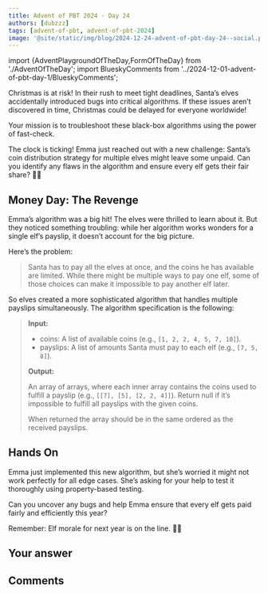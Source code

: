 ```yaml
---
title: Advent of PBT 2024 · Day 24
authors: [dubzzz]
tags: [advent-of-pbt, advent-of-pbt-2024]
image: '@site/static/img/blog/2024-12-24-advent-of-pbt-day-24--social.png'
---
```


import {AdventPlaygroundOfTheDay,FormOfTheDay} from './AdventOfTheDay';
import BlueskyComments from '../2024-12-01-advent-of-pbt-day-1/BlueskyComments';

Christmas is at risk! In their rush to meet tight deadlines, Santa’s elves accidentally introduced bugs into critical algorithms. If these issues aren’t discovered in time, Christmas could be delayed for everyone worldwide!

Your mission is to troubleshoot these black-box algorithms using the power of fast-check.

The clock is ticking! Emma just reached out with a new challenge: Santa’s coin distribution strategy for multiple elves might leave some unpaid. Can you identify any flaws in the algorithm and ensure every elf gets their fair share? 🎄✨

<!--truncate-->

## Money Day: The Revenge

Emma’s algorithm was a big hit! The elves were thrilled to learn about it. But they noticed something troubling: while her algorithm works wonders for a single elf’s payslip, it doesn’t account for the big picture.

Here’s the problem:

> Santa has to pay all the elves at once, and the coins he has available are limited. While there might be multiple ways to pay one elf, some of those choices can make it impossible to pay another elf later.

So elves created a more sophisticated algorithm that handles multiple payslips simultaneously. The algorithm specification is the following:

> **Input:**
>
> - coins: A list of available coins (e.g., `[1, 2, 2, 4, 5, 7, 10]`).
> - payslips: A list of amounts Santa must pay to each elf (e.g., `[7, 5, 8]`).
>
> **Output:**
>
> An array of arrays, where each inner array contains the coins used to fulfill a payslip (e.g., `[[7], [5], [2, 2, 4]]`).
> Return null if it’s impossible to fulfill all payslips with the given coins.
>
> When returned the array should be in the same ordered as the received payslips.

## Hands On

Emma just implemented this new algorithm, but she’s worried it might not work perfectly for all edge cases. She’s asking for your help to test it thoroughly using property-based testing.

Can you uncover any bugs and help Emma ensure that every elf gets paid fairly and efficiently this year?

Remember: Elf morale for next year is on the line. 🎄✨

<AdventPlaygroundOfTheDay />

## Your answer

<FormOfTheDay />

## Comments

<BlueskyComments url="" />
